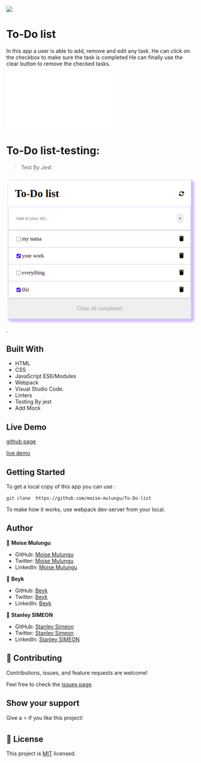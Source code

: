 ![](https://img.shields.io/badge/Microverse-blueviolet)

# To-Do list
In this app a user is able to add, remove and edit any task.
He can click on the checkbox to make sure the task is completed
He can finally use the clear button to remove the checked tasks.


![](file:///home/moise/To-Do-list/dist/index.html)

# To-Do list-testing:

> Test By Jest 

![screenshot](img/complete.png).

## Built With

- HTML
- CSS
- JavaScript ES6/Modules
- Webpack
- Visual Studio Code.
- Linters
- Testing By jest
- Add Mock

## Live Demo

[github page](https://github.com/moise-mulungu/To-Do-list)

[live demo](https://moise-mulungu.github.io/To-Do-list/)

## Getting Started

To get a local copy of this app you can use :
```
git clone  https://github.com/moise-mulungu/To-Do-list
```
To make how it works, use webpack dev-server from your local.



## Author

👤 **Moise Mulungu**

- GitHub: [Moise Mulungu](https://github.com/moise-mulungu)
- Twitter: [Moise Mulungu](https://twitter.com/moise_mulungu)
- LinkedIn: [Moise Mulungu](https://www.linkedin.com/in/mo%C3%AFse-mulungu-a939831b2/)

👤  **Beyk**
- GitHub: [Beyk](https://github.com/beyk)
- Twitter: [Beyk](https://twitter.com/beyk_a)
- LinkedIn: [Beyk](https://www.linkedin.com/in/asghar-beykmohammadi-1b16b291/)

👤 **Stanley SIMEON**
- GitHub: [Stanley Simeon](https://github.com/stanleySimeon)
- Twitter: [Stanley Simeon](https://twitter.com/mstanleyme)
- LinkedIn: [Stanley SIMEON](https://www.linkedin.com/in/stanleySimeon-881091224/)


## 🤝 Contributing

Contributions, issues, and feature requests are welcome!

Feel free to check the [issues page](https://github.com/moise-mulungu/To-Do-list/issues).


## Show your support

Give a ⭐️ if you like this project!

## 📝 License

This project is [MIT](./MIT.md) licensed.
 

